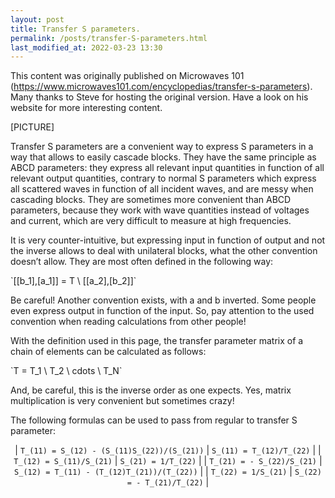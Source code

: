 ```yaml
---
layout: post
title: Transfer S parameters.
permalink: /posts/transfer-S-parameters.html
last_modified_at: 2022-03-23 13:30
---
```

<script type="text/javascript" async="" src="https://cdn.mathjax.org/mathjax/latest/MathJax.js?config=TeX-MML-AM_CHTML">
</script>

<p class="begin-note">This content was originally published on Microwaves 101 (<a href="https://www.microwaves101.com/encyclopedias/transfer-s-parameters">https://www.microwaves101.com/encyclopedias/transfer-s-parameters</a>). Many thanks to Steve for hosting the original version. Have a look on his website for more interesting content.</p>

[PICTURE]

Transfer S parameters are a convenient way to express S parameters in a way that allows to easily cascade blocks. They have the same principle as ABCD parameters: they express all relevant input quantities in function of all relevant output quantities, contrary to normal S parameters which express all scattered waves in function of all incident waves, and are messy when cascading blocks. They are sometimes more convenient than ABCD parameters, because they work with wave quantities instead of voltages and current, which are very difficult to measure at high frequencies.

It is very counter-intuitive, but expressing input in function of output and not the inverse allows to deal with unilateral blocks, what the other convention doesn’t allow. They are most often defined in the following way:

<p markdown="0">
`[[b_1],[a_1]] = T \ [[a_2],[b_2]]`
</p>

Be careful! Another convention exists, with a and b inverted. Some people even express output in function of the input. So, pay attention  to the used convention when reading calculations from other people!

With the definition used in this page, the transfer parameter matrix of a chain of elements can be calculated as follows:

<p markdown="0">
`T = T_1 \ T_2 \ cdots \ T_N`
</p>

And, be careful, this is the inverse order as one expects. Yes, matrix multiplication is very convenient but sometimes crazy!

The following formulas can be used to pass from regular to transfer S parameter:

<div markdown="1" align="center">

| <span markdown="0">`T_(11) = S_(12) - (S_(11)S_(22))/(S_(21))`</span>  | <span markdown="0">`S_(11) = T_(12)/T_(22)`</span>                    |
| <span markdown="0">`T_(12) = S_(11)/S_(21)`</span>                     | <span markdown="0">`S_(21) = 1/T_(22)`</span>                         |
| <span markdown="0">`T_(21) = - S_(22)/S_(21)`</span>                   | <span markdown="0">`S_(12) = T_(11) - (T_(12)T_(21))/(T_(22))`</span> |
| <span markdown="0">`T_(22) = 1/S_(21)`</span>                          | <span markdown="0">`S_(22) = - T_(21)/T_(22)`</span>                  |

</div>
